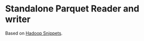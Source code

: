 # Standalone Parquet Reader and writer

Based on [Hadoop Snippets](https://github.com/MaxNevermind/Hadoop-snippets).
